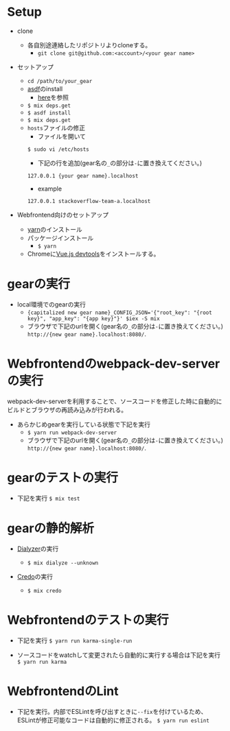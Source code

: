 # Setup

- clone
  - 各自別途連絡したリポジトリよりcloneする。
    - `git clone git@github.com:<account>/<your gear name>`

- セットアップ
  - `cd /path/to/your_gear`
  - [asdf](https://github.com/asdf-vm/asdf)のinstall
    - [here](https://github.com/access-company/solomon/blob/master/doc/gear_developers/development_environment.md#setting-up-your-development-environment)を参照
  - `$ mix deps.get`
  - `$ asdf install`
  - `$ mix deps.get`
  - `hosts`ファイルの修正
    - ファイルを開いて
    ```
    $ sudo vi /etc/hosts
    ```
    - 下記の行を追加(gear名の`_`の部分は`-`に置き換えてください。)
    ```
    127.0.0.1 {your gear name}.localhost
    ```
      - example
      ```
      127.0.0.1 stackoverflow-team-a.localhost
      ```

- Webfrontend向けのセットアップ
  - [yarn](https://yarnpkg.com/en/docs/install#mac-stable)のインストール
  - パッケージインストール
    - `$ yarn`
  - Chromeに[Vue.js devtools](https://chrome.google.com/webstore/detail/vuejs-devtools/nhdogjmejiglipccpnnnanhbledajbpd?hl=en)をインストールする。

# gearの実行

- local環境でのgearの実行
  - `{capitalized new gear name}_CONFIG_JSON='{"root_key": "{root key}", "app_key": "{app key}"}' $iex -S mix`
  - ブラウザで下記のurlを開く(gear名の`_`の部分は`-`に置き換えてください。)
      `http://{new gear name}.localhost:8080/`.

# Webfrontendのwebpack-dev-serverの実行

webpack-dev-serverを利用することで、ソースコードを修正した時に自動的にビルドとブラウザの再読み込みが行われる。

- あらかじめgearを実行している状態で下記を実行
  - `$ yarn run webpack-dev-server`
  - ブラウザで下記のurlを開く(gear名の`_`の部分は`-`に置き換えてください。)
      `http://{new gear name}.localhost:8080/`.

# gearのテストの実行

- 下記を実行
  `$ mix test`

# gearの静的解析

- [Dialyzer](https://github.com/access-company/solomon/blob/master/doc/gear_developers/development_environment.md#static-analysis)の実行
  - `$ mix dialyze --unknown`

- [Credo](https://github.com/rrrene/credo)の実行
  - `$ mix credo`

# Webfrontendのテストの実行

- 下記を実行
  `$ yarn run karma-single-run`

- ソースコードをwatchして変更されたら自動的に実行する場合は下記を実行
  `$ yarn run karma`

# WebfrontendのLint

- 下記を実行。内部でESLintを呼び出すときに`--fix`を付けているため、ESLintが修正可能なコードは自動的に修正される。
  `$ yarn run eslint`
